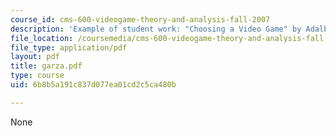 ```yaml
---
course_id: cms-600-videogame-theory-and-analysis-fall-2007
description: 'Example of student work: "Choosing a Video Game" by Adalberto Garza.'
file_location: /coursemedia/cms-600-videogame-theory-and-analysis-fall-2007/6b8b5a191c837d077ea01cd2c5ca480b_garza.pdf
file_type: application/pdf
layout: pdf
title: garza.pdf
type: course
uid: 6b8b5a191c837d077ea01cd2c5ca480b

---
```

None